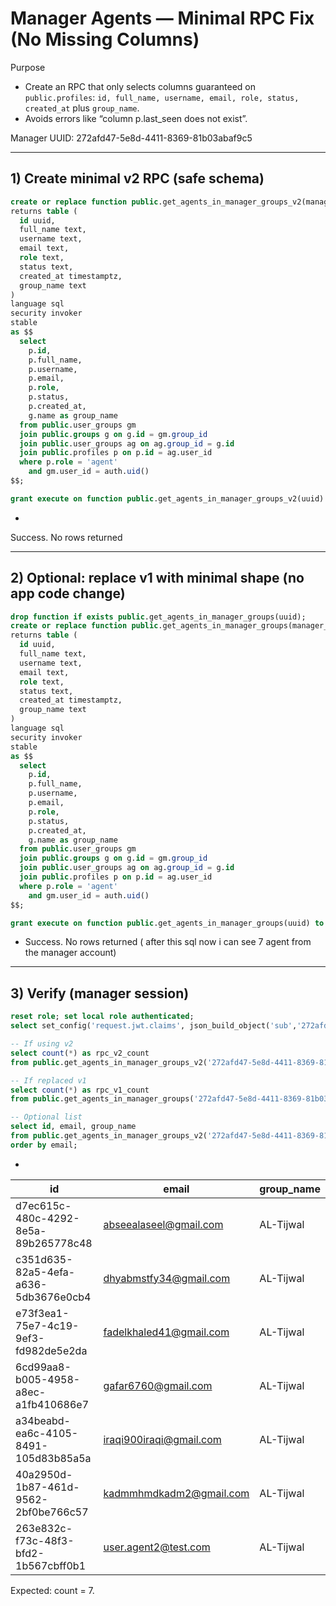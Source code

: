 ﻿# Manager Agents — Minimal RPC Fix (No Missing Columns)

Purpose
- Create an RPC that only selects columns guaranteed on `public.profiles`: `id, full_name, username, email, role, status, created_at` plus `group_name`.
- Avoids errors like “column p.last_seen does not exist”.

Manager UUID: 272afd47-5e8d-4411-8369-81b03abaf9c5

---

## 1) Create minimal v2 RPC (safe schema)
```sql
create or replace function public.get_agents_in_manager_groups_v2(manager_user_id uuid)
returns table (
  id uuid,
  full_name text,
  username text,
  email text,
  role text,
  status text,
  created_at timestamptz,
  group_name text
)
language sql
security invoker
stable
as $$
  select
    p.id,
    p.full_name,
    p.username,
    p.email,
    p.role,
    p.status,
    p.created_at,
    g.name as group_name
  from public.user_groups gm
  join public.groups g on g.id = gm.group_id
  join public.user_groups ag on ag.group_id = g.id
  join public.profiles p on p.id = ag.user_id
  where p.role = 'agent'
    and gm.user_id = auth.uid()
$$;

grant execute on function public.get_agents_in_manager_groups_v2(uuid) to authenticated;
```
* 
Success. No rows returned

---

## 2) Optional: replace v1 with minimal shape (no app code change)
```sql
drop function if exists public.get_agents_in_manager_groups(uuid);
create or replace function public.get_agents_in_manager_groups(manager_user_id uuid)
returns table (
  id uuid,
  full_name text,
  username text,
  email text,
  role text,
  status text,
  created_at timestamptz,
  group_name text
)
language sql
security invoker
stable
as $$
  select
    p.id,
    p.full_name,
    p.username,
    p.email,
    p.role,
    p.status,
    p.created_at,
    g.name as group_name
  from public.user_groups gm
  join public.groups g on g.id = gm.group_id
  join public.user_groups ag on ag.group_id = g.id
  join public.profiles p on p.id = ag.user_id
  where p.role = 'agent'
    and gm.user_id = auth.uid()
$$;

grant execute on function public.get_agents_in_manager_groups(uuid) to authenticated;
```
* Success. No rows returned ( after this sql now i can see 7 agent from the manager account)
---

## 3) Verify (manager session)
```sql
reset role; set local role authenticated;
select set_config('request.jwt.claims', json_build_object('sub','272afd47-5e8d-4411-8369-81b03abaf9c5')::text, true);

-- If using v2
select count(*) as rpc_v2_count
from public.get_agents_in_manager_groups_v2('272afd47-5e8d-4411-8369-81b03abaf9c5'::uuid);

-- If replaced v1
select count(*) as rpc_v1_count
from public.get_agents_in_manager_groups('272afd47-5e8d-4411-8369-81b03abaf9c5'::uuid);

-- Optional list
select id, email, group_name
from public.get_agents_in_manager_groups_v2('272afd47-5e8d-4411-8369-81b03abaf9c5'::uuid)
order by email;
```
* 
| id                                   | email                   | group_name |
| ------------------------------------ | ----------------------- | ---------- |
| d7ec615c-480c-4292-8e5a-89b265778c48 | abseealaseel@gmail.com  | AL-Tijwal  |
| c351d635-82a5-4efa-a636-5db3676e0cb4 | dhyabmstfy34@gmail.com  | AL-Tijwal  |
| e73f3ea1-75e7-4c19-9ef3-fd982de5e2da | fadelkhaled41@gmail.com | AL-Tijwal  |
| 6cd99aa8-b005-4958-a8ec-a1fb410686e7 | gafar6760@gmail.com     | AL-Tijwal  |
| a34beabd-ea6c-4105-8491-105d83b85a5a | iraqi900iraqi@gmail.com | AL-Tijwal  |
| 40a2950d-1b87-461d-9562-2bf0be766c57 | kadmmhmdkadm2@gmail.com | AL-Tijwal  |
| 263e832c-f73c-48f3-bfd2-1b567cbff0b1 | user.agent2@test.com    | AL-Tijwal  |
Expected: count = 7.

